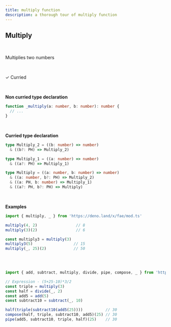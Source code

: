 ```yaml
---
title: multiply function
description: a thorough tour of multiply function
---
```


## Multiply
<br>

Multiplies two numbers

<br>

&check; Curried

<br>

**Non curried type declaration**
```typescript
function _multiply(a: number, b: number): number {
  // ...
}
```
<br>

**Curried type declaration**

```typescript
type Multiply_2 = ((b: number) => number)
  & ((b?: PH) => Multiply_2)

type Multiply_1 = ((a: number) => number)
  & ((a?: PH) => Multiply_1)

type Multiply = ((a: number, b: number) => number)
  & ((a: number, b?: PH) => Multiply_2)
  & ((a: PH, b: number) => Multiply_1)
  & ((a?: PH, b?: PH) => Multiply)
```
<br>

**Examples**
```typescript
import { multiply, _ } from 'https://deno.land/x/fae/mod.ts'

multiply(4, 2)                 // 8
multiply(3)(2)                 // 6

const multiply3 = multiply(3)
multiply3(5)                  // 15
multiply(_, 25)(2)            // 50
            
```
<br>

```typescript
import { add, subtract, multiply, divide, pipe, compose, _ } from 'https://deno.land/x/fae/mod.ts'

// Expression - (5+25-10)*3/2
const triple = multiply(3)
const half = divide(_, 2)
const add5 = add(5)
const subtract10 = subtract(_, 10)

half(triple(subtract10(add5(25))))          // 30
compose(half, triple, subtract10, add5)(25) // 30
pipe(add5, subtract10, triple, half)(25)    // 30
```
